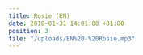 ```yaml
---
title: Rosie (EN)
date: 2018-01-31 14:01:00 +01:00
position: 3
file: "/uploads/EN%20-%20Rosie.mp3"
---
```


